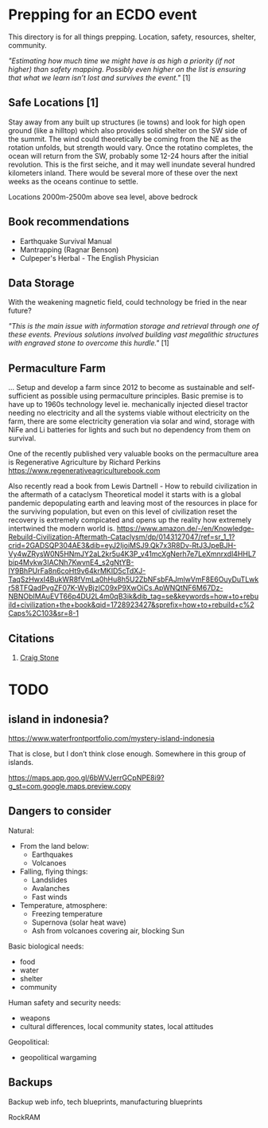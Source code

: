 # Prepping for an ECDO event

This directory is for all things prepping. Location, safety, resources, shelter, community.

*"Estimating how much time we might have is as high a priority (if not higher) than safety mapping. Possibly even higher on the list is ensuring that what we learn isn’t lost and survives the event."* [1]

## Safe Locations [1]

Stay away from any built up structures (ie towns) and look for high open ground (like a hilltop) which also provides solid shelter on the SW side of the summit. The wind could theoretically be coming from the NE as the rotation unfolds, but strength would vary. Once the rotatino completes, the ocean will return from the SW, probably some 12-24 hours after the initial revolution. This is the first seiche, and it may well inundate several hundred kilometers inland. There would be several more of these over the next weeks as the oceans continue to settle.

Locations 2000m-2500m above sea level, above bedrock

## Book recommendations

- Earthquake Survival Manual
- Mantrapping (Ragnar Benson)
- Culpeper's Herbal - The English Physician

## Data Storage

With the weakening magnetic field, could technology be fried in the near future?

*"This is the main issue with information storage and retrieval through one of these events. Previous solutions involved building vast megalithic structures with engraved stone to overcome this hurdle."* [1]

## Permaculture Farm

... Setup and develop a farm since 2012 to become as sustainable and self-sufficient as possible using permaculture principles. Basic premise is to have up to 1960s technology level ie. mechanically injected diesel tractor needing no electricity and all the systems viable without electricity on the farm, there are some electricity generation via solar and wind, storage with NiFe and Li batteries for lights and such but no dependency from them on survival.

One of the recently published very valuable books on the permaculture area is Regenerative Agriculture by Richard Perkins https://www.regenerativeagriculturebook.com

Also recently read a book from Lewis Dartnell - How to rebuild civilization in the aftermath of a cataclysm Theoretical model it starts with is a global pandemic depopulating earth and leaving most of the resources in place for the surviving population, but even on this level of civilization reset the recovery is extremely compicated and opens up the reality how extremely intertwined the modern world is. https://www.amazon.de/-/en/Knowledge-Rebuild-Civilization-Aftermath-Cataclysm/dp/0143127047/ref=sr_1_1?crid=2GADSQP304AE3&dib=eyJ2IjoiMSJ9.Qk7x3R8Dv-RtJ3JpeBJH-Vy4wZRysW0N5HNmJY2aL2kr5u4K3P_v41mcXgNerh7e7LeXmnrxdl4HHL7bip4Mvkw3IACNh7KwvnE4_s2gNtYB-IY9BhPUrFa8n6coHt9v64krMKID5cTdXJ-TaqSzHwxI4BukWR8fVmLa0hHu8h5U2ZbNFsbFAJmlwVmF8E6OuyDuTLwkr58TFQadPvgZF07K-WyBjzlC09xP9XwOiCs.ApWNQtNF6M67Dz-NBNObIMAuEVT66p4DU2L4m0qB3ik&dib_tag=se&keywords=how+to+rebuild+civilization+the+book&qid=1728923427&sprefix=how+to+rebuild+c%2Caps%2C103&sr=8-1

## Citations

1. [Craig Stone](https://nobulart.com)

# TODO

## island in indonesia?

https://www.waterfrontportfolio.com/mystery-island-indonesia

That is close, but I don’t think close enough. Somewhere in this group of islands. 

https://maps.app.goo.gl/6bWVJerrGCpNPE8i9?g_st=com.google.maps.preview.copy

## Dangers to consider

Natural:
- From the land below:
	- Earthquakes
	- Volcanoes
- Falling, flying things:
	- Landslides
	- Avalanches
	- Fast winds
- Temperature, atmosphere:
	- Freezing temperature
	- Supernova (solar heat wave)
	- Ash from volcanoes covering air, blocking Sun

Basic biological needs:
- food
- water
- shelter
- community

Human safety and security needs:
- weapons
- cultural differences, local community states, local attitudes

Geopolitical:
- geopolitical wargaming

## Backups

Backup web info, tech blueprints, manufacturing blueprints

RockRAM